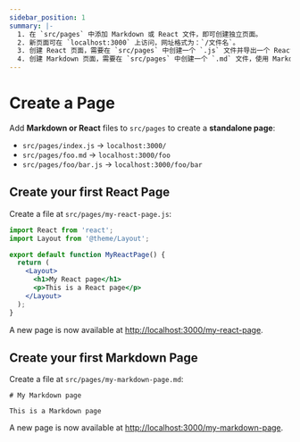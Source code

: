 ```yaml
---
sidebar_position: 1
summary: |-
  1. 在 `src/pages` 中添加 Markdown 或 React 文件，即可创建独立页面。
  2. 新页面可在 `localhost:3000` 上访问，网址格式为：`/文件名`。
  3. 创建 React 页面，需要在 `src/pages` 中创建一个 `.js` 文件并导出一个 React 组件。
  4. 创建 Markdown 页面，需要在 `src/pages` 中创建一个 `.md` 文件，使用 Markdown 语法编写内容。
---
```


# Create a Page

Add **Markdown or React** files to `src/pages` to create a **standalone page**:

- `src/pages/index.js` → `localhost:3000/`
- `src/pages/foo.md` → `localhost:3000/foo`
- `src/pages/foo/bar.js` → `localhost:3000/foo/bar`

## Create your first React Page

Create a file at `src/pages/my-react-page.js`:

```jsx title="src/pages/my-react-page.js"
import React from 'react';
import Layout from '@theme/Layout';

export default function MyReactPage() {
  return (
    <Layout>
      <h1>My React page</h1>
      <p>This is a React page</p>
    </Layout>
  );
}
```

A new page is now available at [http://localhost:3000/my-react-page](http://localhost:3000/my-react-page).

## Create your first Markdown Page

Create a file at `src/pages/my-markdown-page.md`:

```mdx title="src/pages/my-markdown-page.md"
# My Markdown page

This is a Markdown page
```

A new page is now available at [http://localhost:3000/my-markdown-page](http://localhost:3000/my-markdown-page).
